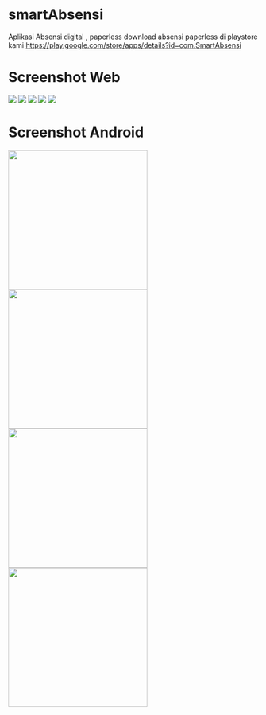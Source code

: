 # smartAbsensi
Aplikasi Absensi digital , paperless
download absensi paperless di playstore kami 
https://play.google.com/store/apps/details?id=com.SmartAbsensi
# Screenshot Web
![](https://github.com/bisanedev/smartAbsensi/blob/main/screenshoot/rekapKelas.png?raw=true)
![](https://github.com/bisanedev/smartAbsensi/blob/main/screenshoot/rekapSiswa.png?raw=true)
![](https://github.com/bisanedev/smartAbsensi/blob/main/screenshoot/rekapGuru.png?raw=true)
![](https://github.com/bisanedev/smartAbsensi/blob/main/screenshoot/absensiLihatSiswa.png?raw=true)
![](https://github.com/bisanedev/smartAbsensi/blob/main/screenshoot/auditabsensiSiswa.png?raw=true)
# Screenshot Android
<img src="https://github.com/bisanedev/smartAbsensi/blob/main/screenshoot/Screenshot_1613217274.png?raw=true" width="280"> <img src="https://github.com/bisanedev/smartAbsensi/blob/main/screenshoot/Screenshot_1613221517.png?raw=true" width="280"> <img src="https://github.com/bisanedev/smartAbsensi/blob/main/screenshoot/Screenshot_1613221520.png?raw=true" width="280"> <img src="https://github.com/bisanedev/smartAbsensi/blob/main/screenshoot/Screenshot_1613221606.png?raw=true" width="280">
